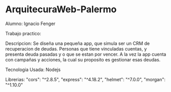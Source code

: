 # ArquitecuraWeb-Palermo
Alumno: Ignacio Fenger

Trabajo practico:

Descripcion: Se diseña una pequeña app, que simula ser un CRM de recuperacion de deudas. Personas que tiene vinculadas cuentas, y presenta deuda pasadas y o que se estan por vencer. A la vez la app cuenta con campañas y acciones, la cual su proposito es gestionar esas deudas.

Tecnologia Usada: Nodejs

Librerias: "cors": "^2.8.5", "express": "^4.18.2", "helmet": "^7.0.0", "morgan": "^1.10.0"
